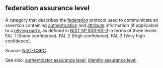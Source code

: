 ## federation assurance level

<p class="c8"><span>A category that describes the </span><span class="c2"><a class="c3" href="#h.7ph0icfh463b">federation</a></span><span>&nbsp;protocol used to communicate an assertion containing </span><span class="c2"><a class="c3" href="#h.ej596duqqmnb">authentication</a></span><span>&nbsp;and </span><span class="c2"><a class="c3" href="#h.ky5nh3yri7ak">attribute</a></span><span>&nbsp;information (if applicable) to a </span><span class="c2"><a class="c3" href="#h.61sr3qnr1eci">relying party</a></span><span>, as defined in </span><span class="c2"><a class="c3" href="https://www.google.com/url?q=https://pages.nist.gov/800-63-3/&amp;sa=D&amp;source=editors&amp;ust=1706779842670711&amp;usg=AOvVaw0vlwo-4UQfIGenETeZfq_k">NIST SP 800-63-3</a></span><span class="c0">&nbsp;in terms of three levels: FAL 1 (Some confidence), FAL 2 (High confidence), FAL 3 (Very high confidence).</span></p><p class="c8"><span>Source: </span><span class="c2"><a class="c3" href="https://www.google.com/url?q=https://csrc.nist.gov/glossary/term/federation_assurance_level&amp;sa=D&amp;source=editors&amp;ust=1706779842670993&amp;usg=AOvVaw3FWTo7Qu7dGGkoTbeBYIUj">NIST-CSRC</a></span><span>.</span></p><p class="c8"><span>See also: </span><span class="c2"><a class="c3" href="#h.a7560ebfrt4m">authenticator assurance level</a></span><span>, </span><span class="c2"><a class="c3" href="#h.udr0qmo2ubln">identity assurance level</a></span><span class="c0">.</span></p>

